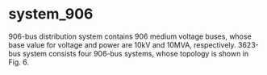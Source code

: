 # system_906
906-bus distribution system contains 906 medium voltage buses, whose base value for voltage and power are 10kV and 10MVA, respectively.
3623-bus system consists four 906-bus systems, whose topology is shown in Fig. 6.
